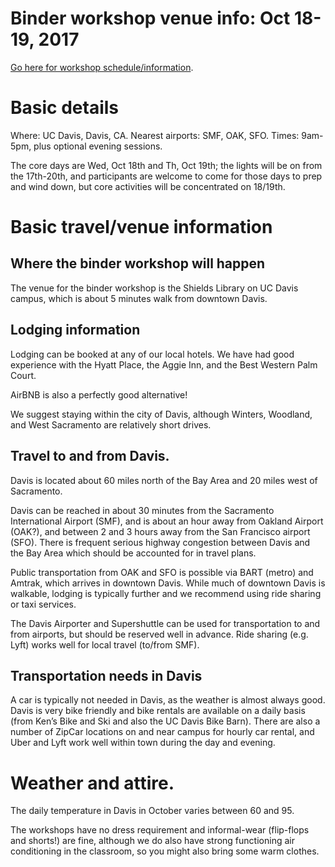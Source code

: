 # Binder workshop venue info: Oct 18-19, 2017

[Go here for workshop schedule/information](https://hackmd.io/s/SySp5VNc-).

# Basic details

Where: UC Davis, Davis, CA. Nearest airports: SMF, OAK, SFO.
Times: 9am-5pm, plus optional evening sessions.

The core days are Wed, Oct 18th and Th, Oct 19th; the lights will be on from the 17th-20th, and participants are welcome to come for those days to prep and wind down, but core activities will be concentrated on 18/19th.

# Basic travel/venue information

## Where the binder workshop will happen

The venue for the binder workshop is the Shields Library on UC Davis campus, which is about 5 minutes walk from downtown Davis.

## Lodging information

Lodging can be booked at any of our local hotels. We have had good experience with the Hyatt Place, the Aggie Inn, and the Best Western Palm Court.

AirBNB is also a perfectly good alternative!

We suggest staying within the city of Davis, although Winters, Woodland, and West Sacramento are relatively short drives.

## Travel to and from Davis.

Davis is located about 60 miles north of the Bay Area and 20 miles west of Sacramento.

Davis can be reached in about 30 minutes from the Sacramento International Airport (SMF), and is about an hour away from Oakland Airport (OAK?), and between 2 and 3 hours away from the San Francisco airport (SFO). There is frequent serious highway congestion between Davis and the Bay Area which should be accounted for in travel plans.

Public transportation from OAK and SFO is possible via BART (metro) and Amtrak, which arrives in downtown Davis. While much of downtown Davis is walkable, lodging is typically further and we recommend using ride sharing or taxi services.

The Davis Airporter and Supershuttle can be used for transportation to and from airports, but should be reserved well in advance. Ride sharing (e.g. Lyft) works well for local travel (to/from SMF).

## Transportation needs in Davis

A car is typically not needed in Davis, as the weather is almost always good. Davis is very bike friendly and bike rentals are available on a daily basis (from Ken’s Bike and Ski and also the UC Davis Bike Barn). There are also a number of ZipCar locations on and near campus for hourly car rental, and Uber and Lyft work well within town during the day and evening.

# Weather and attire.

The daily temperature in Davis in October varies between 60 and 95.

The workshops have no dress requirement and informal-wear (flip-flops and shorts!) are fine, although we do also have strong functioning air conditioning in the classroom, so you might also bring some warm clothes.
